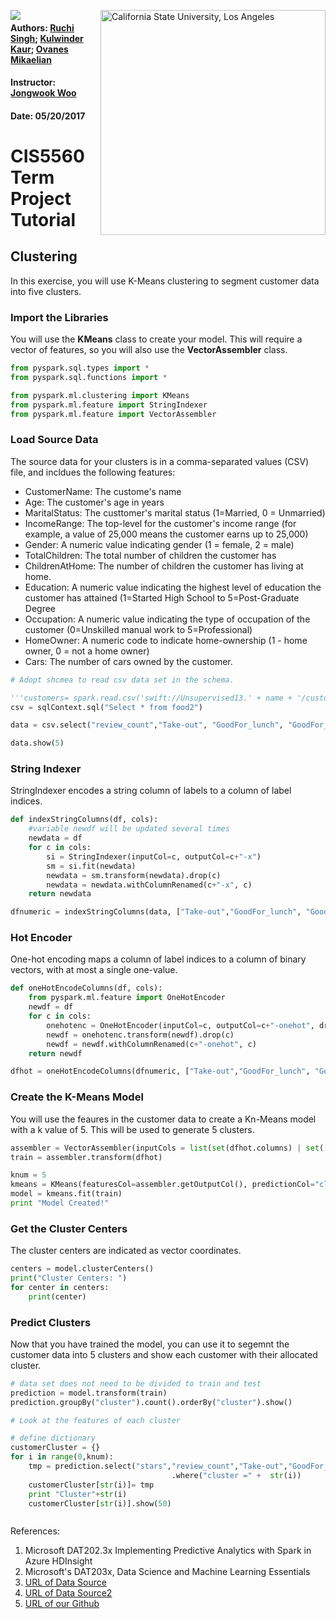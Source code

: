 <a href="http://www.calstatela.edu/centers/hipic"><img align="left" src="https://avatars2.githubusercontent.com/u/4156894?v=3&s=100"><image/></a>
<img align="right" alt="California State University, Los Angeles" src="http://www.calstatela.edu/sites/default/files/groups/California%20State%20University%2C%20Los%20Angeles/master_logo_full_color_horizontal_centered.svg" style="width: 360px;"/>

#### Authors: [Ruchi Singh](https://www.linkedin.com/in/ruchi-singh-68015945/); [Kulwinder Kaur](https://www.linkedin.com/in/kulwinder-kaur-528a1b129/); [Ovanes Mikaelian](https://www.linkedin.com/in/hovik-mikaelian-93a257a3/)

#### Instructor: [Jongwook Woo](https://www.linkedin.com/in/jongwook-woo-7081a85)

#### Date: 05/20/2017

# CIS5560 Term Project Tutorial
## Clustering
In this exercise, you will use K-Means clustering to segment customer data into five clusters.

### Import the Libraries
You will use the **KMeans** class to create your model. This will require a vector of features, so you will also use the **VectorAssembler** class.


```python
from pyspark.sql.types import *
from pyspark.sql.functions import *

from pyspark.ml.clustering import KMeans
from pyspark.ml.feature import StringIndexer
from pyspark.ml.feature import VectorAssembler
```

### Load Source Data
The source data for your clusters is in a comma-separated values (CSV) file, and incldues the following features:
- CustomerName: The custome's name
- Age: The customer's age in years
- MaritalStatus: The custtomer's marital status (1=Married, 0 = Unmarried)
- IncomeRange: The top-level for the customer's income range (for example, a value of 25,000 means the customer earns up to 25,000)
- Gender: A numeric value indicating gender (1 = female, 2 = male)
- TotalChildren: The total number of children the customer has
- ChildrenAtHome: The number of children the customer has living at home.
- Education: A numeric value indicating the highest level of education the customer has attained (1=Started High School to 5=Post-Graduate Degree
- Occupation: A numeric value indicating the type of occupation of the customer (0=Unskilled manual work to 5=Professional)
- HomeOwner: A numeric code to indicate home-ownership (1 - home owner, 0 = not a home owner)
- Cars: The number of cars owned by the customer.


```python
# Adopt shcmea to read csv data set in the schema. 

'''customers= spark.read.csv('swift://Unsupervised13.' + name + '/customers.csv', header="true", inferSchema="true",mode="DROPMALFORMED")'''
csv = sqlContext.sql("Select * from food2")


```


```python
data = csv.select("review_count","Take-out", "GoodFor_lunch", "GoodFor_dinner", "GoodFor_breakfast","stars")
```


```python
data.show(5)
```

### String Indexer

StringIndexer encodes a string column of labels to a column of label indices.


```python
def indexStringColumns(df, cols):
    #variable newdf will be updated several times
    newdata = df
    for c in cols:
        si = StringIndexer(inputCol=c, outputCol=c+"-x")
        sm = si.fit(newdata)
        newdata = sm.transform(newdata).drop(c)
        newdata = newdata.withColumnRenamed(c+"-x", c)
    return newdata

dfnumeric = indexStringColumns(data, ["Take-out","GoodFor_lunch", "GoodFor_dinner", "GoodFor_breakfast"])
```

### Hot Encoder

One-hot encoding maps a column of label indices to a column of binary vectors, with at most a single one-value.


```python
def oneHotEncodeColumns(df, cols):
    from pyspark.ml.feature import OneHotEncoder
    newdf = df
    for c in cols:
        onehotenc = OneHotEncoder(inputCol=c, outputCol=c+"-onehot", dropLast=False)
        newdf = onehotenc.transform(newdf).drop(c)
        newdf = newdf.withColumnRenamed(c+"-onehot", c)
    return newdf

dfhot = oneHotEncodeColumns(dfnumeric, ["Take-out","GoodFor_lunch", "GoodFor_dinner", "GoodFor_breakfast"])
```

### Create the K-Means Model
You will use the feaures in the customer data to create a Kn-Means model with a k value of 5. This will be used to generate 5 clusters.


```python
assembler = VectorAssembler(inputCols = list(set(dfhot.columns) | set(['stars','review_count'])), outputCol="features")
train = assembler.transform(dfhot)

knum = 5
kmeans = KMeans(featuresCol=assembler.getOutputCol(), predictionCol="cluster", k=knum, seed=0)
model = kmeans.fit(train)
print "Model Created!"
```

### Get the Cluster Centers
The cluster centers are indicated as vector coordinates.


```python
centers = model.clusterCenters()
print("Cluster Centers: ")
for center in centers:
    print(center)
```

### Predict Clusters
Now that you have trained the model, you can use it to segemnt the customer data into 5 clusters and show each customer with their allocated cluster.


```python
# data set does not need to be divided to train and test
prediction = model.transform(train)
prediction.groupBy("cluster").count().orderBy("cluster").show()
```


```python
# Look at the features of each cluster

# define dictionary
customerCluster = {}
for i in range(0,knum):
    tmp = prediction.select("stars","review_count","Take-out","GoodFor_lunch", "GoodFor_dinner", "GoodFor_breakfast")\
                                    .where("cluster =" +  str(i))
    customerCluster[str(i)]= tmp
    print "Cluster"+str(i)
    customerCluster[str(i)].show(50)
```


```python

```
References:
1. Microsoft DAT202.3x Implementing Predictive Analytics with Spark in Azure HDInsight 
1. Microsoft's DAT203x, Data Science and Machine Learning Essentials 
1. [URL of Data Source](https://s3.amazonaws.com/hipicdatasets/yelp_raw_fall_2016.csv)
1. [URL of Data Source2](https://www.yelp.com/dataset_challenge/dataset)
1. [URL of our  Github](https://github.com/rsingh26/DataScience/tree/master/MachineLearning)
